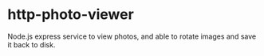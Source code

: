 # http-photo-viewer
Node.js express service to view photos, and able to rotate images and save it back to disk.
